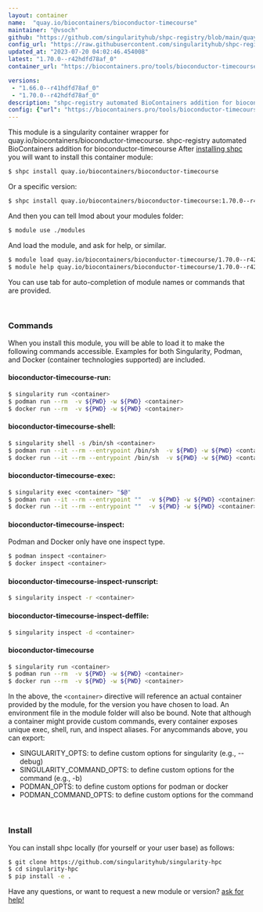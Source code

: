 ```yaml
---
layout: container
name:  "quay.io/biocontainers/bioconductor-timecourse"
maintainer: "@vsoch"
github: "https://github.com/singularityhub/shpc-registry/blob/main/quay.io/biocontainers/bioconductor-timecourse/container.yaml"
config_url: "https://raw.githubusercontent.com/singularityhub/shpc-registry/main/quay.io/biocontainers/bioconductor-timecourse/container.yaml"
updated_at: "2023-07-20 04:02:46.454008"
latest: "1.70.0--r42hdfd78af_0"
container_url: "https://biocontainers.pro/tools/bioconductor-timecourse"

versions:
 - "1.66.0--r41hdfd78af_0"
 - "1.70.0--r42hdfd78af_0"
description: "shpc-registry automated BioContainers addition for bioconductor-timecourse"
config: {"url": "https://biocontainers.pro/tools/bioconductor-timecourse", "maintainer": "@vsoch", "description": "shpc-registry automated BioContainers addition for bioconductor-timecourse", "latest": {"1.70.0--r42hdfd78af_0": "sha256:7f3173680319d2f4e09faeb942163a1bf031d8e4efca638f55b9ef8cdd638449"}, "tags": {"1.66.0--r41hdfd78af_0": "sha256:ce32d2d93957fbdca9b4283c6e35084c88afe3416b201ba5c61fe1955a1d0de5", "1.70.0--r42hdfd78af_0": "sha256:7f3173680319d2f4e09faeb942163a1bf031d8e4efca638f55b9ef8cdd638449"}, "docker": "quay.io/biocontainers/bioconductor-timecourse"}
---
```


This module is a singularity container wrapper for quay.io/biocontainers/bioconductor-timecourse.
shpc-registry automated BioContainers addition for bioconductor-timecourse
After [installing shpc](#install) you will want to install this container module:


```bash
$ shpc install quay.io/biocontainers/bioconductor-timecourse
```

Or a specific version:

```bash
$ shpc install quay.io/biocontainers/bioconductor-timecourse:1.70.0--r42hdfd78af_0
```

And then you can tell lmod about your modules folder:

```bash
$ module use ./modules
```

And load the module, and ask for help, or similar.

```bash
$ module load quay.io/biocontainers/bioconductor-timecourse/1.70.0--r42hdfd78af_0
$ module help quay.io/biocontainers/bioconductor-timecourse/1.70.0--r42hdfd78af_0
```

You can use tab for auto-completion of module names or commands that are provided.

<br>

### Commands

When you install this module, you will be able to load it to make the following commands accessible.
Examples for both Singularity, Podman, and Docker (container technologies supported) are included.

#### bioconductor-timecourse-run:

```bash
$ singularity run <container>
$ podman run --rm  -v ${PWD} -w ${PWD} <container>
$ docker run --rm  -v ${PWD} -w ${PWD} <container>
```

#### bioconductor-timecourse-shell:

```bash
$ singularity shell -s /bin/sh <container>
$ podman run --it --rm --entrypoint /bin/sh  -v ${PWD} -w ${PWD} <container>
$ docker run --it --rm --entrypoint /bin/sh  -v ${PWD} -w ${PWD} <container>
```

#### bioconductor-timecourse-exec:

```bash
$ singularity exec <container> "$@"
$ podman run --it --rm --entrypoint ""  -v ${PWD} -w ${PWD} <container> "$@"
$ docker run --it --rm --entrypoint ""  -v ${PWD} -w ${PWD} <container> "$@"
```

#### bioconductor-timecourse-inspect:

Podman and Docker only have one inspect type.

```bash
$ podman inspect <container>
$ docker inspect <container>
```

#### bioconductor-timecourse-inspect-runscript:

```bash
$ singularity inspect -r <container>
```

#### bioconductor-timecourse-inspect-deffile:

```bash
$ singularity inspect -d <container>
```



#### bioconductor-timecourse

```bash
$ singularity run <container>
$ podman run --rm  -v ${PWD} -w ${PWD} <container>
$ docker run --rm  -v ${PWD} -w ${PWD} <container>
```


In the above, the `<container>` directive will reference an actual container provided
by the module, for the version you have chosen to load. An environment file in the
module folder will also be bound. Note that although a container
might provide custom commands, every container exposes unique exec, shell, run, and
inspect aliases. For anycommands above, you can export:

 - SINGULARITY_OPTS: to define custom options for singularity (e.g., --debug)
 - SINGULARITY_COMMAND_OPTS: to define custom options for the command (e.g., -b)
 - PODMAN_OPTS: to define custom options for podman or docker
 - PODMAN_COMMAND_OPTS: to define custom options for the command

<br>

### Install

You can install shpc locally (for yourself or your user base) as follows:

```bash
$ git clone https://github.com/singularityhub/singularity-hpc
$ cd singularity-hpc
$ pip install -e .
```

Have any questions, or want to request a new module or version? [ask for help!](https://github.com/singularityhub/singularity-hpc/issues)